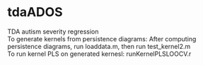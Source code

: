 # tdaADOS
TDA autism severity regression\
To generate kernels from persistence diagrams: After computing persistence diagrams, run loaddata.m, then run test_kernel2.m\
To run kernel PLS on generated kernesl: runKernelPLSLOOCV.r

